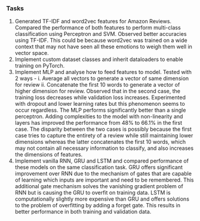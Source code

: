 ### Tasks

1. Generated TF-IDF and word2vec features for Amazon Reviews. Compared the performance of both features to perform multi-class classification using Perceptron and SVM. Observed better accuracies using TF-IDF. This could be because word2vec was trained on a wide context that may not have seen all these emotions to weigh them well in vector space. 
2. Implement custom dataset classes and inherit dataloaders to enable training on PyTorch.
3. Implement MLP and analyse how to feed features to model. Tested with 2 ways -
i. Average all vectors to generate a vector of same dimension for review
ii. Concatenate the first 10 words to generate a vector of higher dimension for review.
Observed that in the second case, the training loss decreases while validation loss increases. Experimented with dropout and lower learning rates but this phenomenon seems to occur regardless. The MLP performs significantly better than a single perceptron. Adding complexities to the model with non-linearity and layers has improved the performance from 48% to 66.1% in the first case. The disparity between the two cases is possibly because the first case tries to capture the entirety of a review while still maintaining lower dimensions whereas the latter concatenates the first 10 words, which may not contain all necessary information to classify, and also increases the dimensions of features.
4. Implement vanilla RNN, GRU and LSTM and compared performance of these models on the same classification task. GRU offers significant improvement over RNN due to the mechanism of gates that are capable of learning which inputs are important and need to be remembered. This additional gate mechanism solves the vanishing gradient problem of RNN but is causing the GRU to overfit on training data. LSTM is computationally slightly more expensive than GRU and offers solutions to the problem of overfitting by adding a forget gate. This results in better performance in both training and validation data.
